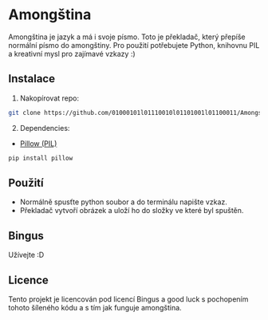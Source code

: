 # Amongština
Amongština je jazyk a má i svoje písmo. Toto je překladač, který přepíše normální písmo do amongštiny. Pro použití potřebujete Python, knihovnu PIL a kreativní mysl pro zajímavé vzkazy :)


## Instalace

1. Nakopírovat repo:
  ```bash
  git clone https://github.com/01000101l01110010l01101001l01100011/Amongstina
  ```
2. Dependencies:
- [Pillow (PIL)](https://python-pillow.org/)
```bash
pip install pillow
```

## Použití
- Normálně spusťte python soubor a do terminálu napište vzkaz.
- Překladač vytvoří obrázek a uloží ho do složky ve které byl spuštěn.

## Bingus
Užívejte :D

## Licence
Tento projekt je licencován pod licencí Bingus a good luck s pochopením tohoto šíleného kódu a s tím jak funguje amongština.
